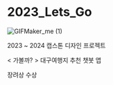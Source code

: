 # 2023_Lets_Go

![GIFMaker_me (1)](https://github.com/user-attachments/assets/8c00ceca-0ee2-468c-8c79-3aa887251867)

2023 ~ 2024 캡스톤 디자인 프로젝트

< 가볼까? >
대구여행지 추천 챗봇 앱

장려상 수상
